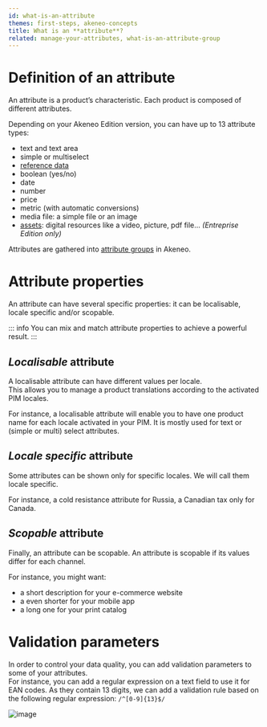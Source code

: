 ```yaml
---
id: what-is-an-attribute
themes: first-steps, akeneo-concepts
title: What is an **attribute**?
related: manage-your-attributes, what-is-an-attribute-group
---
```


# Definition of an attribute

An attribute is a product’s characteristic. Each product is composed of different attributes.

Depending on your Akeneo Edition version, you can have up to 13 attribute types:
- text and text area
- simple or multiselect
- [reference data](/articles/what-is-a-reference-data.html)
- boolean (yes/no)
- date
- number
- price
- metric (with automatic conversions)
- media file: a simple file or an image
- [assets](/articles/work-with-assets.html): digital resources like a video, picture, pdf file... _(Entreprise Edition only)_

Attributes are gathered into [attribute groups](/articles/what-is-an-attribute-group.html) in Akeneo.

# Attribute properties
An attribute can have several specific properties: it can be localisable, locale specific and/or scopable.

::: info
You can mix and match attribute properties to achieve a powerful result.
:::

## _Localisable_ attribute

A localisable attribute can have different values per locale.  
This allows you to manage a product translations according to the activated PIM locales.  

For instance, a localisable attribute will enable you to have one product name for each locale activated in your PIM. It is mostly used for text or (simple or multi) select attributes.

## _Locale specific_ attribute

Some attributes can be shown only for specific locales. We will call them locale specific.

For instance, a cold resistance attribute for Russia, a Canadian tax only for Canada.

## _Scopable_ attribute

Finally, an attribute can be scopable. An attribute is scopable if its values differ for each channel.

For instance, you might want:
- a short description for your e-commerce website
- a even shorter for your mobile app
- a long one for your print catalog

# Validation parameters

In order to control your data quality, you can add validation parameters to some of your attributes.  
For instance, you can add a regular expression on a text field to use it for EAN codes. As they contain 13 digits, we can add a validation rule based on the following regular expression: `/^[0-9]{13}$/`

![image](../img/dummy.png)


